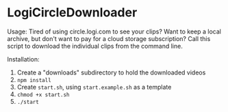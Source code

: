 # LogiCircleDownloader

Usage: Tired of using circle.logi.com to see your clips? Want to keep a local archive, but don't want to pay for a cloud storage subscription? Call this script to download the individual clips from the command line.

Installation:

1. Create a "downloads" subdirectory to hold the downloaded videos
2. `npm install`
1. Create `start.sh`, using `start.example.sh` as a template
3. `chmod +x start.sh`
4. `./start`
